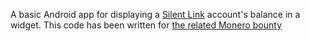 A basic Android app for displaying a [Silent Link](https://silent.link) account's balance in a widget. This code has been written for [the related Monero bounty](https://bounties.monero.social/posts/179/2-100m-silent-link-develop-android-widget-for-displaying-of-account-balance)